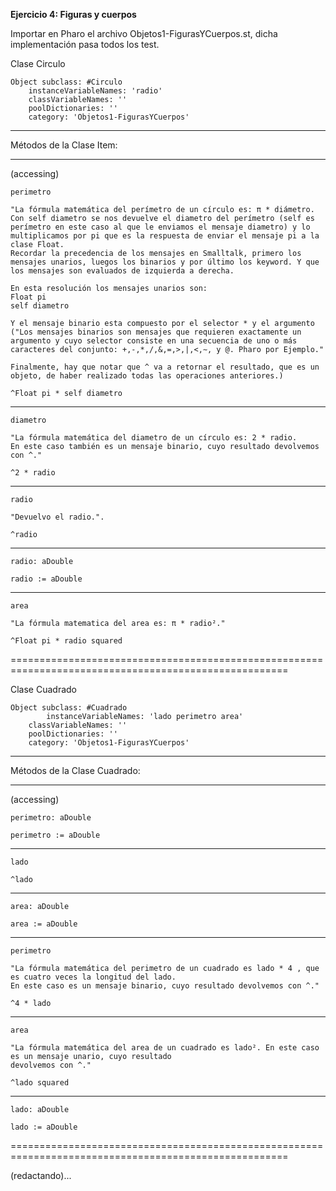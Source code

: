 **Ejercicio 4: Figuras y cuerpos**

Importar en Pharo el archivo Objetos1-FigurasYCuerpos.st, dicha implementación pasa todos los test.

Clase Circulo

    Object subclass: #Circulo
	    instanceVariableNames: 'radio'
	    classVariableNames: ''
	    poolDictionaries: ''
	    category: 'Objetos1-FigurasYCuerpos'

---------------------------------------------------------------------------------

Métodos de la Clase Item:

---------------------------------------------------------------------------------
(accessing)

    perimetro

    "La fórmula matemática del perímetro de un círculo es: π * diámetro.
    Con self diametro se nos devuelve el diametro del perímetro (self es perímetro en este caso al que le enviamos el mensaje diametro) y lo multiplicamos por pi que es la respuesta de enviar el mensaje pi a la clase Float.
    Recordar la precedencia de los mensajes en Smalltalk, primero los mensajes unarios, luegos los binarios y por último los keyword. Y que los mensajes son evaluados de izquierda a derecha.
    
    En esta resolución los mensajes unarios son:
    Float pi
    self diametro
    
    Y el mensaje binario esta compuesto por el selector * y el argumento ("Los mensajes binarios son mensajes que requieren exactamente un argumento y cuyo selector consiste en una secuencia de uno o más caracteres del conjunto: +,-,*,/,&,=,>,|,<,∼, y @. Pharo por Ejemplo."
    
    Finalmente, hay que notar que ^ va a retornar el resultado, que es un objeto, de haber realizado todas las operaciones anteriores.)
    
    ^Float pi * self diametro
 
-------------------------------------------------------------------------------------------

    diametro

    "La fórmula matemática del diametro de un círculo es: 2 * radio.
    En este caso también es un mensaje binario, cuyo resultado devolvemos con ^."
    
    ^2 * radio
    
-------------------------------------------------------------------------------------------

    radio

    "Devuelvo el radio.".
    
    ^radio

-------------------------------------------------------------------------------------------

    radio: aDouble

    radio := aDouble

-------------------------------------------------------------------------------------------

    area
    
    "La fórmula matematica del area es: π * radio²."
    
    ^Float pi * radio squared
    
======================================================================================================

Clase Cuadrado


    Object subclass: #Cuadrado
    	    instanceVariableNames: 'lado perimetro area'
	    classVariableNames: ''
	    poolDictionaries: ''
	    category: 'Objetos1-FigurasYCuerpos'

---------------------------------------------------------------------------------

Métodos de la Clase Cuadrado:

---------------------------------------------------------------------------------
(accessing)

    perimetro: aDouble

    perimetro := aDouble
    
---------------------------------------------------------------------------------

    lado

    ^lado

---------------------------------------------------------------------------------

    area: aDouble

    area := aDouble

---------------------------------------------------------------------------------

    perimetro

    "La fórmula matemática del perimetro de un cuadrado es lado * 4 , que es cuatro veces la longitud del lado.
    En este caso es un mensaje binario, cuyo resultado devolvemos con ^."
    
    ^4 * lado

---------------------------------------------------------------------------------

    area

    "La fórmula matemática del area de un cuadrado es lado². En este caso es un mensaje unario, cuyo resultado
    devolvemos con ^."
    
    ^lado squared

---------------------------------------------------------------------------------

    lado: aDouble

    lado := aDouble

======================================================================================================

(redactando)...
